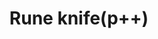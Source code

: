 ---
layout: item
title: Rune knife(p++)
item-id: 5667
datatable: true
id: 5667
name: "Rune knife(p++)"
members: true
lowalch: 66
highalch: 99
examine: "A finely balanced throwing knife."
monsters:
  - id: 499
    name: "Thermonuclear smoke devil"
    members: true
    combat_level: 301
    wiki_url: "https://oldschool.runescape.wiki/w/Thermonuclear_smoke_devil"
    drops:
      - quantity: "50"
        rarity: 0.0078125
        drop_requirements: null
  - id: 963
    name: "Kalphite Queen"
    members: true
    combat_level: 333
    wiki_url: "https://oldschool.runescape.wiki/w/Kalphite_Queen#Crawling"
    drops:
      - quantity: "25"
        rarity: 0.03125
        drop_requirements: null
---